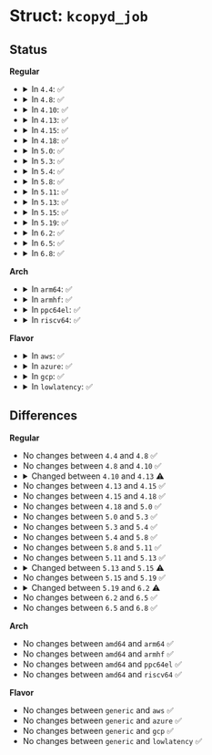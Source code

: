 # Struct: <code>kcopyd_job</code>

## Status
<b>Regular</b>
<ul>
<li>
<details>
<summary>In <code>4.4</code>: ✅</summary>

```c
struct kcopyd_job {
    struct dm_kcopyd_client *kc;
    struct list_head list;
    long unsigned int flags;
    int read_err;
    long unsigned int write_err;
    int rw;
    struct dm_io_region source;
    unsigned int num_dests;
    struct dm_io_region dests[8];
    struct page_list *pages;
    dm_kcopyd_notify_fn fn;
    void *context;
    struct mutex lock;
    atomic_t sub_jobs;
    sector_t progress;
    struct kcopyd_job *master_job;
};
```
</details>
</li>
<li>
<details>
<summary>In <code>4.8</code>: ✅</summary>

```c
struct kcopyd_job {
    struct dm_kcopyd_client *kc;
    struct list_head list;
    long unsigned int flags;
    int read_err;
    long unsigned int write_err;
    int rw;
    struct dm_io_region source;
    unsigned int num_dests;
    struct dm_io_region dests[8];
    struct page_list *pages;
    dm_kcopyd_notify_fn fn;
    void *context;
    struct mutex lock;
    atomic_t sub_jobs;
    sector_t progress;
    struct kcopyd_job *master_job;
};
```
</details>
</li>
<li>
<details>
<summary>In <code>4.10</code>: ✅</summary>

```c
struct kcopyd_job {
    struct dm_kcopyd_client *kc;
    struct list_head list;
    long unsigned int flags;
    int read_err;
    long unsigned int write_err;
    int rw;
    struct dm_io_region source;
    unsigned int num_dests;
    struct dm_io_region dests[8];
    struct page_list *pages;
    dm_kcopyd_notify_fn fn;
    void *context;
    struct mutex lock;
    atomic_t sub_jobs;
    sector_t progress;
    struct kcopyd_job *master_job;
};
```
</details>
</li>
<li>
<details>
<summary>In <code>4.13</code>: ✅</summary>

```c
struct kcopyd_job {
    struct dm_kcopyd_client *kc;
    struct list_head list;
    long unsigned int flags;
    int read_err;
    long unsigned int write_err;
    int rw;
    struct dm_io_region source;
    unsigned int num_dests;
    struct dm_io_region dests[8];
    struct page_list *pages;
    dm_kcopyd_notify_fn fn;
    void *context;
    struct mutex lock;
    atomic_t sub_jobs;
    sector_t progress;
    sector_t write_offset;
    struct kcopyd_job *master_job;
};
```
</details>
</li>
<li>
<details>
<summary>In <code>4.15</code>: ✅</summary>

```c
struct kcopyd_job {
    struct dm_kcopyd_client *kc;
    struct list_head list;
    long unsigned int flags;
    int read_err;
    long unsigned int write_err;
    int rw;
    struct dm_io_region source;
    unsigned int num_dests;
    struct dm_io_region dests[8];
    struct page_list *pages;
    dm_kcopyd_notify_fn fn;
    void *context;
    struct mutex lock;
    atomic_t sub_jobs;
    sector_t progress;
    sector_t write_offset;
    struct kcopyd_job *master_job;
};
```
</details>
</li>
<li>
<details>
<summary>In <code>4.18</code>: ✅</summary>

```c
struct kcopyd_job {
    struct dm_kcopyd_client *kc;
    struct list_head list;
    long unsigned int flags;
    int read_err;
    long unsigned int write_err;
    int rw;
    struct dm_io_region source;
    unsigned int num_dests;
    struct dm_io_region dests[8];
    struct page_list *pages;
    dm_kcopyd_notify_fn fn;
    void *context;
    struct mutex lock;
    atomic_t sub_jobs;
    sector_t progress;
    sector_t write_offset;
    struct kcopyd_job *master_job;
};
```
</details>
</li>
<li>
<details>
<summary>In <code>5.0</code>: ✅</summary>

```c
struct kcopyd_job {
    struct dm_kcopyd_client *kc;
    struct list_head list;
    long unsigned int flags;
    int read_err;
    long unsigned int write_err;
    int rw;
    struct dm_io_region source;
    unsigned int num_dests;
    struct dm_io_region dests[8];
    struct page_list *pages;
    dm_kcopyd_notify_fn fn;
    void *context;
    struct mutex lock;
    atomic_t sub_jobs;
    sector_t progress;
    sector_t write_offset;
    struct kcopyd_job *master_job;
};
```
</details>
</li>
<li>
<details>
<summary>In <code>5.3</code>: ✅</summary>

```c
struct kcopyd_job {
    struct dm_kcopyd_client *kc;
    struct list_head list;
    long unsigned int flags;
    int read_err;
    long unsigned int write_err;
    int rw;
    struct dm_io_region source;
    unsigned int num_dests;
    struct dm_io_region dests[8];
    struct page_list *pages;
    dm_kcopyd_notify_fn fn;
    void *context;
    struct mutex lock;
    atomic_t sub_jobs;
    sector_t progress;
    sector_t write_offset;
    struct kcopyd_job *master_job;
};
```
</details>
</li>
<li>
<details>
<summary>In <code>5.4</code>: ✅</summary>

```c
struct kcopyd_job {
    struct dm_kcopyd_client *kc;
    struct list_head list;
    long unsigned int flags;
    int read_err;
    long unsigned int write_err;
    int rw;
    struct dm_io_region source;
    unsigned int num_dests;
    struct dm_io_region dests[8];
    struct page_list *pages;
    dm_kcopyd_notify_fn fn;
    void *context;
    struct mutex lock;
    atomic_t sub_jobs;
    sector_t progress;
    sector_t write_offset;
    struct kcopyd_job *master_job;
};
```
</details>
</li>
<li>
<details>
<summary>In <code>5.8</code>: ✅</summary>

```c
struct kcopyd_job {
    struct dm_kcopyd_client *kc;
    struct list_head list;
    long unsigned int flags;
    int read_err;
    long unsigned int write_err;
    int rw;
    struct dm_io_region source;
    unsigned int num_dests;
    struct dm_io_region dests[8];
    struct page_list *pages;
    dm_kcopyd_notify_fn fn;
    void *context;
    struct mutex lock;
    atomic_t sub_jobs;
    sector_t progress;
    sector_t write_offset;
    struct kcopyd_job *master_job;
};
```
</details>
</li>
<li>
<details>
<summary>In <code>5.11</code>: ✅</summary>

```c
struct kcopyd_job {
    struct dm_kcopyd_client *kc;
    struct list_head list;
    long unsigned int flags;
    int read_err;
    long unsigned int write_err;
    int rw;
    struct dm_io_region source;
    unsigned int num_dests;
    struct dm_io_region dests[8];
    struct page_list *pages;
    dm_kcopyd_notify_fn fn;
    void *context;
    struct mutex lock;
    atomic_t sub_jobs;
    sector_t progress;
    sector_t write_offset;
    struct kcopyd_job *master_job;
};
```
</details>
</li>
<li>
<details>
<summary>In <code>5.13</code>: ✅</summary>

```c
struct kcopyd_job {
    struct dm_kcopyd_client *kc;
    struct list_head list;
    long unsigned int flags;
    int read_err;
    long unsigned int write_err;
    int rw;
    struct dm_io_region source;
    unsigned int num_dests;
    struct dm_io_region dests[8];
    struct page_list *pages;
    dm_kcopyd_notify_fn fn;
    void *context;
    struct mutex lock;
    atomic_t sub_jobs;
    sector_t progress;
    sector_t write_offset;
    struct kcopyd_job *master_job;
};
```
</details>
</li>
<li>
<details>
<summary>In <code>5.15</code>: ✅</summary>

```c
struct kcopyd_job {
    struct dm_kcopyd_client *kc;
    struct list_head list;
    unsigned int flags;
    int read_err;
    long unsigned int write_err;
    int rw;
    struct dm_io_region source;
    unsigned int num_dests;
    struct dm_io_region dests[8];
    struct page_list *pages;
    dm_kcopyd_notify_fn fn;
    void *context;
    struct mutex lock;
    atomic_t sub_jobs;
    sector_t progress;
    sector_t write_offset;
    struct kcopyd_job *master_job;
};
```
</details>
</li>
<li>
<details>
<summary>In <code>5.19</code>: ✅</summary>

```c
struct kcopyd_job {
    struct dm_kcopyd_client *kc;
    struct list_head list;
    unsigned int flags;
    int read_err;
    long unsigned int write_err;
    int rw;
    struct dm_io_region source;
    unsigned int num_dests;
    struct dm_io_region dests[8];
    struct page_list *pages;
    dm_kcopyd_notify_fn fn;
    void *context;
    struct mutex lock;
    atomic_t sub_jobs;
    sector_t progress;
    sector_t write_offset;
    struct kcopyd_job *master_job;
};
```
</details>
</li>
<li>
<details>
<summary>In <code>6.2</code>: ✅</summary>

```c
struct kcopyd_job {
    struct dm_kcopyd_client *kc;
    struct list_head list;
    unsigned int flags;
    int read_err;
    long unsigned int write_err;
    enum req_op op;
    struct dm_io_region source;
    unsigned int num_dests;
    struct dm_io_region dests[8];
    struct page_list *pages;
    dm_kcopyd_notify_fn fn;
    void *context;
    struct mutex lock;
    atomic_t sub_jobs;
    sector_t progress;
    sector_t write_offset;
    struct kcopyd_job *master_job;
};
```
</details>
</li>
<li>
<details>
<summary>In <code>6.5</code>: ✅</summary>

```c
struct kcopyd_job {
    struct dm_kcopyd_client *kc;
    struct list_head list;
    unsigned int flags;
    int read_err;
    long unsigned int write_err;
    enum req_op op;
    struct dm_io_region source;
    unsigned int num_dests;
    struct dm_io_region dests[8];
    struct page_list *pages;
    dm_kcopyd_notify_fn fn;
    void *context;
    struct mutex lock;
    atomic_t sub_jobs;
    sector_t progress;
    sector_t write_offset;
    struct kcopyd_job *master_job;
};
```
</details>
</li>
<li>
<details>
<summary>In <code>6.8</code>: ✅</summary>

```c
struct kcopyd_job {
    struct dm_kcopyd_client *kc;
    struct list_head list;
    unsigned int flags;
    int read_err;
    long unsigned int write_err;
    enum req_op op;
    struct dm_io_region source;
    unsigned int num_dests;
    struct dm_io_region dests[8];
    struct page_list *pages;
    dm_kcopyd_notify_fn fn;
    void *context;
    struct mutex lock;
    atomic_t sub_jobs;
    sector_t progress;
    sector_t write_offset;
    struct kcopyd_job *master_job;
};
```
</details>
</li>
</ul>
<b>Arch</b>
<ul>
<li>
<details>
<summary>In <code>arm64</code>: ✅</summary>

```c
struct kcopyd_job {
    struct dm_kcopyd_client *kc;
    struct list_head list;
    long unsigned int flags;
    int read_err;
    long unsigned int write_err;
    int rw;
    struct dm_io_region source;
    unsigned int num_dests;
    struct dm_io_region dests[8];
    struct page_list *pages;
    dm_kcopyd_notify_fn fn;
    void *context;
    struct mutex lock;
    atomic_t sub_jobs;
    sector_t progress;
    sector_t write_offset;
    struct kcopyd_job *master_job;
};
```
</details>
</li>
<li>
<details>
<summary>In <code>armhf</code>: ✅</summary>

```c
struct kcopyd_job {
    struct dm_kcopyd_client *kc;
    struct list_head list;
    long unsigned int flags;
    int read_err;
    long unsigned int write_err;
    int rw;
    struct dm_io_region source;
    unsigned int num_dests;
    struct dm_io_region dests[8];
    struct page_list *pages;
    dm_kcopyd_notify_fn fn;
    void *context;
    struct mutex lock;
    atomic_t sub_jobs;
    sector_t progress;
    sector_t write_offset;
    struct kcopyd_job *master_job;
};
```
</details>
</li>
<li>
<details>
<summary>In <code>ppc64el</code>: ✅</summary>

```c
struct kcopyd_job {
    struct dm_kcopyd_client *kc;
    struct list_head list;
    long unsigned int flags;
    int read_err;
    long unsigned int write_err;
    int rw;
    struct dm_io_region source;
    unsigned int num_dests;
    struct dm_io_region dests[8];
    struct page_list *pages;
    dm_kcopyd_notify_fn fn;
    void *context;
    struct mutex lock;
    atomic_t sub_jobs;
    sector_t progress;
    sector_t write_offset;
    struct kcopyd_job *master_job;
};
```
</details>
</li>
<li>
<details>
<summary>In <code>riscv64</code>: ✅</summary>

```c
struct kcopyd_job {
    struct dm_kcopyd_client *kc;
    struct list_head list;
    long unsigned int flags;
    int read_err;
    long unsigned int write_err;
    int rw;
    struct dm_io_region source;
    unsigned int num_dests;
    struct dm_io_region dests[8];
    struct page_list *pages;
    dm_kcopyd_notify_fn fn;
    void *context;
    struct mutex lock;
    atomic_t sub_jobs;
    sector_t progress;
    sector_t write_offset;
    struct kcopyd_job *master_job;
};
```
</details>
</li>
</ul>
<b>Flavor</b>
<ul>
<li>
<details>
<summary>In <code>aws</code>: ✅</summary>

```c
struct kcopyd_job {
    struct dm_kcopyd_client *kc;
    struct list_head list;
    long unsigned int flags;
    int read_err;
    long unsigned int write_err;
    int rw;
    struct dm_io_region source;
    unsigned int num_dests;
    struct dm_io_region dests[8];
    struct page_list *pages;
    dm_kcopyd_notify_fn fn;
    void *context;
    struct mutex lock;
    atomic_t sub_jobs;
    sector_t progress;
    sector_t write_offset;
    struct kcopyd_job *master_job;
};
```
</details>
</li>
<li>
<details>
<summary>In <code>azure</code>: ✅</summary>

```c
struct kcopyd_job {
    struct dm_kcopyd_client *kc;
    struct list_head list;
    long unsigned int flags;
    int read_err;
    long unsigned int write_err;
    int rw;
    struct dm_io_region source;
    unsigned int num_dests;
    struct dm_io_region dests[8];
    struct page_list *pages;
    dm_kcopyd_notify_fn fn;
    void *context;
    struct mutex lock;
    atomic_t sub_jobs;
    sector_t progress;
    sector_t write_offset;
    struct kcopyd_job *master_job;
};
```
</details>
</li>
<li>
<details>
<summary>In <code>gcp</code>: ✅</summary>

```c
struct kcopyd_job {
    struct dm_kcopyd_client *kc;
    struct list_head list;
    long unsigned int flags;
    int read_err;
    long unsigned int write_err;
    int rw;
    struct dm_io_region source;
    unsigned int num_dests;
    struct dm_io_region dests[8];
    struct page_list *pages;
    dm_kcopyd_notify_fn fn;
    void *context;
    struct mutex lock;
    atomic_t sub_jobs;
    sector_t progress;
    sector_t write_offset;
    struct kcopyd_job *master_job;
};
```
</details>
</li>
<li>
<details>
<summary>In <code>lowlatency</code>: ✅</summary>

```c
struct kcopyd_job {
    struct dm_kcopyd_client *kc;
    struct list_head list;
    long unsigned int flags;
    int read_err;
    long unsigned int write_err;
    int rw;
    struct dm_io_region source;
    unsigned int num_dests;
    struct dm_io_region dests[8];
    struct page_list *pages;
    dm_kcopyd_notify_fn fn;
    void *context;
    struct mutex lock;
    atomic_t sub_jobs;
    sector_t progress;
    sector_t write_offset;
    struct kcopyd_job *master_job;
};
```
</details>
</li>
</ul>

## Differences
<b>Regular</b>
<ul>
<li>
No changes between <code>4.4</code> and <code>4.8</code> ✅
</li>
<li>
No changes between <code>4.8</code> and <code>4.10</code> ✅
</li>
<li>
<details>
<summary>Changed between <code>4.10</code> and <code>4.13</code> ⚠️</summary>
<ul>
<li>
<b>Field added. </b>
<code>sector_t write_offset</code>
</li>
</ul>
</details>
</li>
<li>
No changes between <code>4.13</code> and <code>4.15</code> ✅
</li>
<li>
No changes between <code>4.15</code> and <code>4.18</code> ✅
</li>
<li>
No changes between <code>4.18</code> and <code>5.0</code> ✅
</li>
<li>
No changes between <code>5.0</code> and <code>5.3</code> ✅
</li>
<li>
No changes between <code>5.3</code> and <code>5.4</code> ✅
</li>
<li>
No changes between <code>5.4</code> and <code>5.8</code> ✅
</li>
<li>
No changes between <code>5.8</code> and <code>5.11</code> ✅
</li>
<li>
No changes between <code>5.11</code> and <code>5.13</code> ✅
</li>
<li>
<details>
<summary>Changed between <code>5.13</code> and <code>5.15</code> ⚠️</summary>
<ul>
<li>
<b>Field type changed. </b>
<code>long unsigned int flags</code> ➡️ <code>unsigned int flags</code>
</li>
</ul>
</details>
</li>
<li>
No changes between <code>5.15</code> and <code>5.19</code> ✅
</li>
<li>
<details>
<summary>Changed between <code>5.19</code> and <code>6.2</code> ⚠️</summary>
<ul>
<li>
<b>Field added. </b>
<code>enum req_op op</code>
</li>
<li>
<b>Field removed. </b>
<code>int rw</code>
</li>
</ul>
</details>
</li>
<li>
No changes between <code>6.2</code> and <code>6.5</code> ✅
</li>
<li>
No changes between <code>6.5</code> and <code>6.8</code> ✅
</li>
</ul>
<b>Arch</b>
<ul>
<li>
No changes between <code>amd64</code> and <code>arm64</code> ✅
</li>
<li>
No changes between <code>amd64</code> and <code>armhf</code> ✅
</li>
<li>
No changes between <code>amd64</code> and <code>ppc64el</code> ✅
</li>
<li>
No changes between <code>amd64</code> and <code>riscv64</code> ✅
</li>
</ul>
<b>Flavor</b>
<ul>
<li>
No changes between <code>generic</code> and <code>aws</code> ✅
</li>
<li>
No changes between <code>generic</code> and <code>azure</code> ✅
</li>
<li>
No changes between <code>generic</code> and <code>gcp</code> ✅
</li>
<li>
No changes between <code>generic</code> and <code>lowlatency</code> ✅
</li>
</ul>
